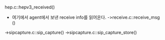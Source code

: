 


hep.c::hepv3_received()
  - 여기에서 agent에서 보낸 receive info를 읽어온다.
->receive.c::receive_msg ()

->sipcapture.c::sip_capture()
->sipcapture.c::sip_capture_store()
